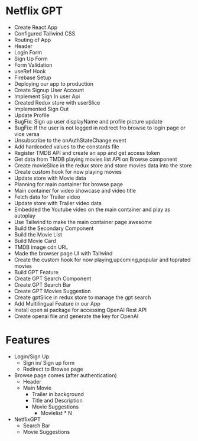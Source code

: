 # Netflix GPT

- Create React App
- Configured Tailwind CSS
- Routing of App
- Header
- Login Form
- Sign Up Form
- Form Validation
- useRef Hook
- Firebase Setup
- Deploying our app to production
- Create Signup User Account
- Implement Sign In user Api
- Created Redux store with userSlice
- Implemented Sign Out
- Update Profile
- BugFix: Sign up user displayName and profile picture update
- BugFix: If the user is not logged in redirect fro browse to login page or vice versa
- Unsubscribe to the onAuthStateChange event
- Add hardcoded values to the constants file
- Register TMDB API and create an app and get access token
- Get data from TMDB playing movies list API on Browse component
- Create movieSlice in the redux store and store movies data into the store
- Create custom hook for now playing movies
- Update store with Movie data
- Planning for main container for browse page
- Main container for video showcase and video title
- Fetch data for Trailer video 
- Update store with Trailer video data
- Embedded the Youtube video on the main container and play as autoplay
- Use Tailwind to make the main container page awesome
- Build the Secondary Component
- Build the Movie List
- Build Movie Card
- TMDB image cdn URL
- Made the browser page UI with Tailwind
- Create the custom hook for now playing,upcoming,popular and toprated movies
- Build GPT Feature
- Create GPT Search Component
- Create GPT Search Bar
- Create GPT Movies Suggestion
- Create gptSlice in redux store to manage the gpt search
- Add Multilingual Feature in our App
- Install open ai package for accessing OpenAI Rest API
- Create openai file and generate the key for OpenAI


# Features
- Login/Sign Up
    - Sign in/ Sign up form
    - Redirect to Browse page
- Browse page comes (after authentication) 
    - Header
    - Main Movie
        - Trailer in background
        - Title and Description
        - Movie Suggestions
            - Movielist * N
- NetflixGPT
    - Search Bar
    - Movie Suggestions            